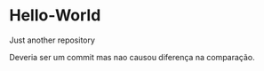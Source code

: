 # Hello-World
Just another repository

Deveria ser um commit mas nao causou diferença na comparação.
